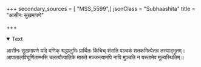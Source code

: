 +++
secondary_sources = [ "MSS_5599",]
jsonClass = "Subhaashita"
title = "आसीनः सुखमापणे"

+++

<details open><summary>Text</summary>

आसीनः सुखमापणे यदि वणिक् श्रद्धालुभिः प्रार्थितः किंचिच् शंसति पञ्चकं शतकमित्येतन्न तस्याद्भुतम्।  
आपातालविघूर्णिताम्भसि चलत्यौत्पातिके मारुते मज्जन्त्यामपि नावि मुञ्चति न यस्तामेव मूल्यस्थितिम्॥
</details>
